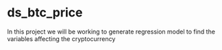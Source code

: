 # ds_btc_price
In this project we will be working to generate regression model to find the variables affecting the cryptocurrency
